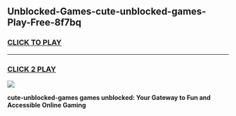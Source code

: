 
## Unblocked-Games-cute-unblocked-games-Play-Free-8f7bq
<h3>
<a href="https://premium76.site?title=cute-unblocked-games&ref=23A">CLICK TO PLAY</a></h3>
<hr>

<h3>
<a href="https://premium76.site?title=cute-unblocked-games&ref=23A">CLICK 2 PLAY</a>
  
</h3>

<a href="https://premium76.site?title=cute-unblocked-games&ref=23A"><img src="https://clearcache.store/games.png"></a>


**cute-unblocked-games games unblocked: Your Gateway to Fun and Accessible Online Gaming**
